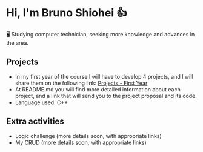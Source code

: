# Hi, I'm Bruno Shiohei 👍

🖥️ Studying computer technician, seeking more knowledge and advances in the area.

## Projects
- In my first year of the course I will have to develop 4 projects, and I will share them on the following link: [Projects - First Year](https://github.com/shioheii/projects-1st-year)
- At README.md you will find more detailed information about each project, and a link that will send you to the project proposal and its code.
- Language used: C++

## Extra activities
- Logic challenge (more details soon, with appropriate links)
- My CRUD (more details soon, with appropriate links)

<!---
shioheii/shioheii is a ✨ special ✨ repository because its `README.md` (this file) appears on your GitHub profile.
You can click the Preview link to take a look at your changes.
--->
